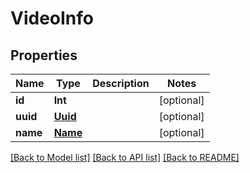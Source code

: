 # VideoInfo

## Properties
Name | Type | Description | Notes
------------ | ------------- | ------------- | -------------
**id** | **Int** |  | [optional] 
**uuid** | [**Uuid**](Uuid.md) |  | [optional] 
**name** | [**Name**](Name.md) |  | [optional] 

[[Back to Model list]](../README.md#documentation-for-models) [[Back to API list]](../README.md#documentation-for-api-endpoints) [[Back to README]](../README.md)


